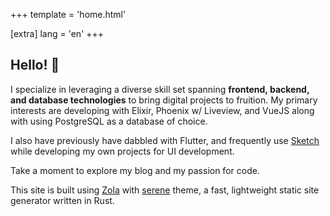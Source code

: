 +++
template = 'home.html'

[extra]
lang = 'en'
+++

## Hello! 👋

I specialize in leveraging a diverse skill set spanning **frontend, backend, and database technologies** to bring digital projects to fruition. My primary interests are developing with Elixir, Phoenix w/ Liveview, and VueJS along with using PostgreSQL as a database of choice.

I also have previously have dabbled with Flutter, and frequently use [Sketch](https://www.sketch.com/) while developing my own projects for UI development.

Take a moment to explore my blog and my passion for code.

This site is built using [Zola](https://github.com/getzola/zola) with [serene](https://github.com/isunjn/serene) theme, a fast, lightweight static site generator written in Rust.
